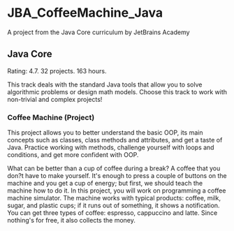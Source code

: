 # JBA_CoffeeMachine_Java
A project from the Java Core curriculum by JetBrains Academy 
## Java Core
Rating: 4.7. 32 projects. 163 hours.

This track deals with the standard Java tools that allow you to solve algorithmic problems or design math models. Choose this track to work with non-trivial and complex projects!

### Coffee Machine (Project)
This project allows you to better understand the basic OOP, its main concepts such as classes, class methods and attributes, and get a taste of Java. 
Practice working with methods, challenge yourself with loops and conditions, and get more confident with OOP.

What can be better than a cup of coffee during a break? A coffee that you don?t have to make yourself. 
It's enough to press a couple of buttons on the machine and you get a cup of energy; but first, we should teach the machine how to do it. 
In this project, you will work on programming a coffee machine simulator. 
The machine works with typical products: coffee, milk, sugar, and plastic cups; if it runs out of something, it shows a notification. 
You can get three types of coffee: espresso, cappuccino and latte. 
Since nothing's for free, it also collects the money.
